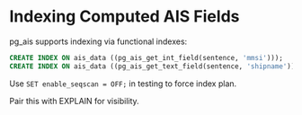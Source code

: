 # Indexing Computed AIS Fields

pg_ais supports indexing via functional indexes:

```sql
CREATE INDEX ON ais_data ((pg_ais_get_int_field(sentence, 'mmsi')));
CREATE INDEX ON ais_data ((pg_ais_get_text_field(sentence, 'shipname')));
```

Use `SET enable_seqscan = OFF;` in testing to force index plan.

Pair this with EXPLAIN for visibility.
